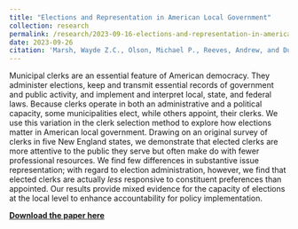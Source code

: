 ```yaml
---
title: "Elections and Representation in American Local Government"
collection: research
permalink: /research/2023-09-16-elections-and-representation-in-american-local-government
date: 2023-09-26
citation: 'Marsh, Wayde Z.C., Olson, Michael P., Reeves, Andrew, and Duffin Wong, Jordan. (2023). &quot;Elections and Representation in American Local Government&quot;.'
---
```

Municipal clerks are an essential feature of American democracy. They administer elections, keep and transmit essential records of government and public activity, and implement and interpret local, state, and federal laws. Because clerks operate in both an administrative and a political capacity, some municipalities elect, while others appoint, their clerks. We use this variation in the clerk selection method to explore how elections matter in American local government. Drawing on an original survey of clerks in five New England states, we demonstrate that elected clerks are more attentive to the public they serve but often make do with fewer professional resources. We find few differences in substantive issue representation; with regard to election administration, however, we find that elected clerks are actually <i>less</i> responsive to constituent preferences than appointed. Our results provide mixed evidence for the capacity of elections at the local level to enhance accountability for policy implementation.

[**Download the paper here**](https://jordanduffinw.github.io/files/papers/20230926-elections_and_representation_in_american_local_government.pdf)
